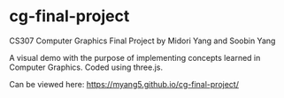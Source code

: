 # cg-final-project
CS307 Computer Graphics Final Project by Midori Yang and Soobin Yang

A visual demo with the purpose of implementing concepts learned in Computer Graphics. Coded using three.js.

Can be viewed here: https://myang5.github.io/cg-final-project/
